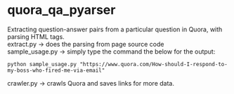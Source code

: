 # quora_qa_pyarser
Extracting question-answer pairs from a particular question in Quora, with parsing HTML tags.<br>
extract.py -> does the parsing from page source code<br>
sample_usage.py -> simply type the command the below for the output:
``` 
python sample_usage.py "https://www.quora.com/How-should-I-respond-to-my-boss-who-fired-me-via-email"
```
crawler.py -> crawls Quora and saves links for more data.<br>
